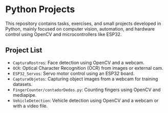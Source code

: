 # Python Projects

This repository contains tasks, exercises, and small projects developed in Python, mainly focused on computer vision, automation, and hardware control using OpenCV and microcontrollers like ESP32.

## Project List

- `CapturaRostros`: Face detection using OpenCV and a webcam.
- `OCR`: Optical Character Recognition (OCR) from images or external cam.
- `ESP32_Servos`: Servo motor control using an ESP32 board.
- `CapturaObjetos`: Capturing object images from a webcam for training datasets.
- `FingerCounter/contadorDedos.py`: Counting fingers using OpenCV and mediapipe.
- `VehicleDetection`: Vehicle detection using OpenCV and a webcam or with a video file.
